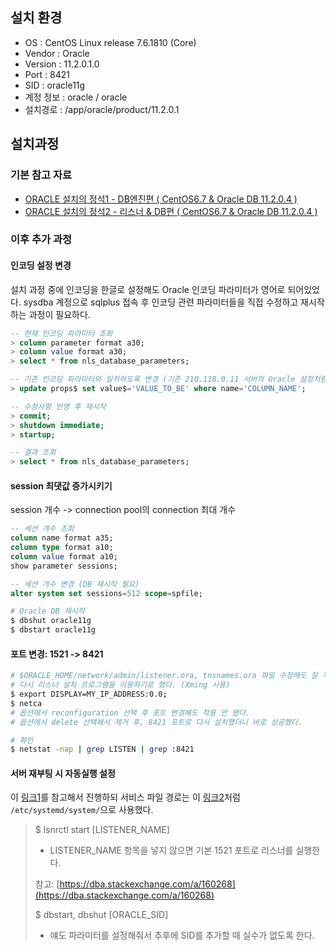 ## 설치 환경
- OS : CentOS Linux release 7.6.1810 (Core)
- Vendor : Oracle
- Version : 11.2.0.1.0
- Port : 8421
- SID : oracle11g
- 계정 정보 : oracle / oracle
- 설치경로 : /app/oracle/product/11.2.0.1

## 설치과정

### 기본 참고 자료

- [ORACLE 설치의 정석1 - DB엔진편 ( CentOS6.7 & Oracle DB 11.2.0.4 )](https://allroundplaying.tistory.com/13)
- [ORACLE 설치의 정석2 - 리스너 & DB편 ( CentOS6.7 & Oracle DB 11.2.0.4 )](https://allroundplaying.tistory.com/17)

### 이후 추가 과정

#### 인코딩 설정 변경

설치 과정 중에 인코딩을 한글로 설정해도 Oracle 인코딩 파라미터가 영어로 되어있었다. sysdba 계정으로 sqlplus 접속 후 인코딩 관련 파라미터들을 직접 수정하고 재시작하는 과정이 필요하다.

```sql
-- 현재 인코딩 파라미터 조회
> column parameter format a30;
> column value format a30;
> select * from nls_database_parameters;

-- 기존 인코딩 파라미터와 일치하도록 변경 (기존 210.118.0.11 서버의 Oracle 설정처럼 수정)
> update props$ set value$='VALUE_TO_BE' where name='COLUMN_NAME';

-- 수정사항 반영 후 재시작
> commit;
> shutdown immediate;
> startup;

-- 결과 조회
> select * from nls_database_parameters;
```

#### session 최댓값 증가시키기

session 개수 -> connection pool의 connection 최대 개수

```sql
-- 세션 개수 조회
column name format a35;
column type format a10;
column value format a10;
show parameter sessions;

-- 세션 개수 변경 (DB 재시작 필요)
alter system set sessions=512 scope=spfile;
```

```bash
# Oracle DB 재시작
$ dbshut oracle11g
$ dbstart oracle11g
```


#### 포트 변경: 1521 -> 8421

```bash
# $ORACLE_HOME/network/admin/listener.ora, tnsnames.ora 파일 수정해도 잘 적용 안 된다.
# 다시 리스너 설치 프로그램을 이용하기로 했다. (Xming 사용)
$ export DISPLAY=MY_IP_ADDRESS:0.0;
$ netca
# 옵션에서 reconfiguration 선택 후 포트 변경해도 적용 안 됐다.
# 옵션에서 delete 선택해서 제거 후, 8421 포트로 다시 설치했더니 바로 성공했다.

# 확인
$ netstat -nap | grep LISTEN | grep :8421
```

#### 서버 재부팅 시 자동실행 설정

이 [링크1](https://wookoa.tistory.com/213)를 참고해서 진행하되 서비스 파일 경로는 이 [링크2](https://hadafq8.wordpress.com/2016/03/05/rhel-7oel-7centos-7-configuring-automatic-startup-of-oracle-db-under-systemd/)처럼 `/etc/systemd/system/`으로 사용했다.

> $ lsnrctl start [LISTENER_NAME]
>
> - LISTENER_NAME 항목을 넣지 않으면 기본 1521 포트로 리스너를 실행한다.
>
> 참고: [https://dba.stackexchange.com/a/160268](https://dba.stackexchange.com/a/160268)
>
> $ dbstart, dbshut [ORACLE_SID]
>
> - 얘도 파라미터를 설정해줘서 추후에 SID를 추가할 때 실수가 없도록 한다.
